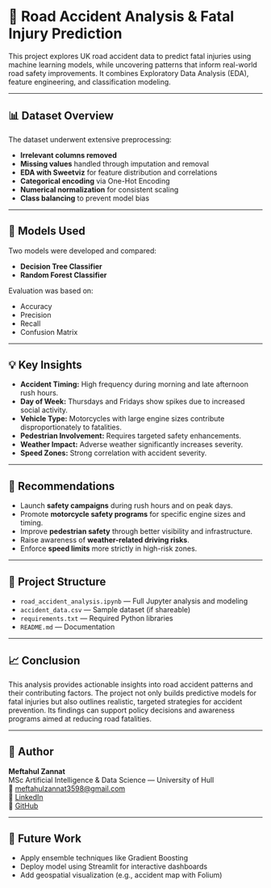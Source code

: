 # 🚗 Road Accident Analysis & Fatal Injury Prediction

This project explores UK road accident data to predict fatal injuries using machine learning models, while uncovering patterns that inform real-world road safety improvements. It combines Exploratory Data Analysis (EDA), feature engineering, and classification modeling.

---

## 📊 Dataset Overview

The dataset underwent extensive preprocessing:
- **Irrelevant columns removed**
- **Missing values** handled through imputation and removal
- **EDA with Sweetviz** for feature distribution and correlations
- **Categorical encoding** via One-Hot Encoding
- **Numerical normalization** for consistent scaling
- **Class balancing** to prevent model bias

---

## 🤖 Models Used

Two models were developed and compared:
- **Decision Tree Classifier**
- **Random Forest Classifier**

Evaluation was based on:
- Accuracy
- Precision
- Recall
- Confusion Matrix

---

## 💡 Key Insights

- **Accident Timing:** High frequency during morning and late afternoon rush hours.
- **Day of Week:** Thursdays and Fridays show spikes due to increased social activity.
- **Vehicle Type:** Motorcycles with large engine sizes contribute disproportionately to fatalities.
- **Pedestrian Involvement:** Requires targeted safety enhancements.
- **Weather Impact:** Adverse weather significantly increases severity.
- **Speed Zones:** Strong correlation with accident severity.

---

## 🧠 Recommendations

- Launch **safety campaigns** during rush hours and on peak days.
- Promote **motorcycle safety programs** for specific engine sizes and timing.
- Improve **pedestrian safety** through better visibility and infrastructure.
- Raise awareness of **weather-related driving risks**.
- Enforce **speed limits** more strictly in high-risk zones.

---

## 📁 Project Structure

- `road_accident_analysis.ipynb` — Full Jupyter analysis and modeling
- `accident_data.csv` — Sample dataset (if shareable)
- `requirements.txt` — Required Python libraries
- `README.md` — Documentation

---

## 📈 Conclusion

This analysis provides actionable insights into road accident patterns and their contributing factors. The project not only builds predictive models for fatal injuries but also outlines realistic, targeted strategies for accident prevention. Its findings can support policy decisions and awareness programs aimed at reducing road fatalities.

---

## 👤 Author

**Meftahul Zannat**  
MSc Artificial Intelligence & Data Science — University of Hull  
📧 meftahulzannat3598@gmail.com  
🔗 [LinkedIn](https://www.linkedin.com/in/meftahul-zannat-susupti98)  
🔗 [GitHub](https://github.com/meftahulzannatsupti)

---

## 🚀 Future Work

- Apply ensemble techniques like Gradient Boosting
- Deploy model using Streamlit for interactive dashboards
- Add geospatial visualization (e.g., accident map with Folium)


